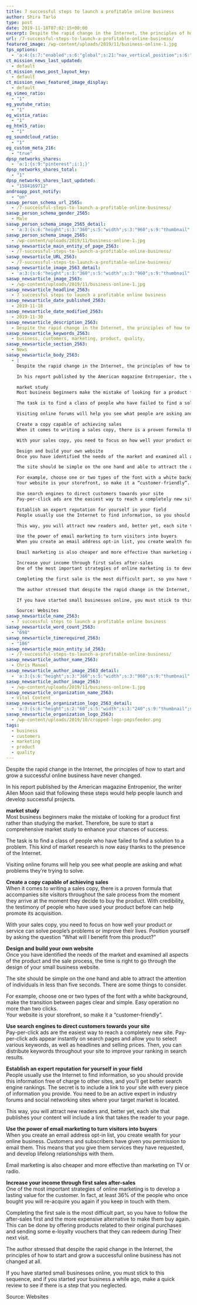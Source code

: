 ```yaml
---
title: 7 successful steps to launch a profitable online business
author: Shira Tarlo
type: post
date: 2019-11-18T07:02:15+00:00
excerpt: Despite the rapid change in the Internet, the principles of how to start and grow a successful online business have never changed.
url: /7-successful-steps-to-launch-a-profitable-online-business/
featured_image: /wp-content/uploads/2019/11/business-online-1.jpg
tps_options:
  - 'a:4:{s:7:"enabled";s:6:"global";s:21:"nav_vertical_position";s:6:"global";s:23:"nav_hide_on_first_slide";b:0;s:23:"slide_loading_mechanism";s:6:"global";}'
ct_mission_news_last_updated:
  - default
ct_mission_news_post_layout_key:
  - default
ct_mission_news_featured_image_display:
  - default
eg_vimeo_ratio:
  - "1"
eg_youtube_ratio:
  - "1"
eg_wistia_ratio:
  - "1"
eg_html5_ratio:
  - "1"
eg_soundcloud_ratio:
  - "1"
eg_custom_meta_216:
  - "true"
dpsp_networks_shares:
  - 'a:1:{s:9:"pinterest";i:1;}'
dpsp_networks_shares_total:
  - "1"
dpsp_networks_shares_last_updated:
  - "1584169712"
androapp_post_notify:
  - "on"
saswp_person_schema_url_2565:
  - /7-successful-steps-to-launch-a-profitable-online-business/
saswp_person_schema_gender_2565:
  - Male
saswp_person_schema_image_2565_detail:
  - 'a:3:{s:6:"height";s:3:"360";s:5:"width";s:3:"960";s:9:"thumbnail";s:76:"/wp-content/uploads/2019/11/business-online-1.jpg";}'
saswp_person_schema_image_2565:
  - /wp-content/uploads/2019/11/business-online-1.jpg
saswp_newsarticle_main_entity_of_page_2563:
  - /7-successful-steps-to-launch-a-profitable-online-business/
saswp_newsarticle_URL_2563:
  - /7-successful-steps-to-launch-a-profitable-online-business/
saswp_newsarticle_image_2563_detail:
  - 'a:3:{s:6:"height";s:3:"360";s:5:"width";s:3:"960";s:9:"thumbnail";s:76:"/wp-content/uploads/2019/11/business-online-1.jpg";}'
saswp_newsarticle_image_2563:
  - /wp-content/uploads/2019/11/business-online-1.jpg
saswp_newsarticle_headline_2563:
  - 7 successful steps to launch a profitable online business
saswp_newsarticle_date_published_2563:
  - 2019-11-18
saswp_newsarticle_date_modified_2563:
  - 2019-11-30
saswp_newsarticle_description_2563:
  - Despite the rapid change in the Internet, the principles of how to start and grow a successful online business have never changed.
saswp_newsarticle_keywords_2563:
  - business, customers, marketing, product, quality,
saswp_newsarticle_section_2563:
  - News
saswp_newsarticle_body_2563:
  - |
    Despite the rapid change in the Internet, the principles of how to start and grow a successful online business have never changed.

    In his report published by the American magazine Entropenior, the writer Allen Moon said that following these steps would help people launch and develop successful projects.

    market study
    Most business beginners make the mistake of looking for a product first rather than studying the market. Therefore, be sure to start a comprehensive market study to enhance your chances of success.

    The task is to find a class of people who have failed to find a solution to a problem. This kind of market research is now easy thanks to the presence of the Internet.

    Visiting online forums will help you see what people are asking and what problems they're trying to solve.

    Create a copy capable of achieving sales
    When it comes to writing a sales copy, there is a proven formula that accompanies site visitors throughout the sale process from the moment they arrive at the moment they decide to buy the product. With credibility, the testimony of people who have used your product before can help promote its acquisition.

    With your sales copy, you need to focus on how well your product or service can solve people's problems or improve their lives. Position yourself by asking the question "What will I benefit from this product?"

    Design and build your own website
    Once you have identified the needs of the market and examined all aspects of the product and the sale process, the time is right to go through the design of your small business website.

    The site should be simple on the one hand and able to attract the attention of individuals in less than five seconds. There are some things to consider.

    For example, choose one or two types of the font with a white background, make the transition between pages clear and simple. Easy operation no more than two clicks.
    Your website is your storefront, so make it a “customer-friendly”.

    Use search engines to direct customers towards your site
    Pay-per-click ads are the easiest way to reach a completely new site. Pay-per-click ads appear instantly on search pages and allow you to select various keywords, as well as headlines and selling prices. Then, you can distribute keywords throughout your site to improve your ranking in search results.

    Establish an expert reputation for yourself in your field
    People usually use the Internet to find information, so you should provide this information free of charge to other sites, and you'll get better search engine rankings. The secret is to include a link to your site with every piece of information you provide. You need to be an active expert in industry forums and social networking sites where your target market is located.

    This way, you will attract new readers and, better yet, each site that publishes your content will include a link that takes the reader to your page.

    Use the power of email marketing to turn visitors into buyers
    When you create an email address opt-in list, you create wealth for your online business. Customers and subscribers have given you permission to email them. This means that you give them services they have requested, and develop lifelong relationships with them.

    Email marketing is also cheaper and more effective than marketing on TV or radio.

    Increase your income through first sales after-sales
    One of the most important strategies of online marketing is to develop a lasting value for the customer. In fact, at least 36% of the people who once bought you will re-acquire you again if you keep in touch with them.

    Completing the first sale is the most difficult part, so you have to follow the after-sales first and the more expensive alternative to make them buy again. This can be done by offering products related to their original purchases and sending some e-loyalty vouchers that they can redeem during Their next visit.

    The author stressed that despite the rapid change in the Internet, the principles of how to start and grow a successful online business has not changed at all.

    If you have started small businesses online, you must stick to this sequence, and if you started your business a while ago, make a quick review to see if there is a step that you neglected.

    Source: Websites
saswp_newsarticle_name_2563:
  - 7 successful steps to launch a profitable online business
saswp_newsarticle_word_count_2563:
  - "698"
saswp_newsarticle_timerequired_2563:
  - "186"
saswp_newsarticle_main_entity_id_2563:
  - /7-successful-steps-to-launch-a-profitable-online-business/
saswp_newsarticle_author_name_2563:
  - Chris Manoel
saswp_newsarticle_author_image_2563_detail:
  - 'a:3:{s:6:"height";s:3:"360";s:5:"width";s:3:"960";s:9:"thumbnail";s:76:"/wp-content/uploads/2019/11/business-online-1.jpg";}'
saswp_newsarticle_author_image_2563:
  - /wp-content/uploads/2019/11/business-online-1.jpg
saswp_newsarticle_organization_name_2563:
  - Vital Content
saswp_newsarticle_organization_logo_2563_detail:
  - 'a:3:{s:6:"height";s:2:"60";s:5:"width";s:3:"240";s:9:"thumbnail";s:82:"/wp-content/uploads/2019/10/cropped-logo-pepsfeeder.png";}'
saswp_newsarticle_organization_logo_2563:
  - /wp-content/uploads/2019/10/cropped-logo-pepsfeeder.png
tags:
  - business
  - customers
  - marketing
  - product
  - quality
---
```


Despite the rapid change in the Internet, the principles of how to start and grow a successful online business have never changed.

In his report published by the American magazine Entropenior, the writer Allen Moon said that following these steps would help people launch and develop successful projects.

**market study**  
Most business beginners make the mistake of looking for a product first rather than studying the market. Therefore, be sure to start a comprehensive market study to enhance your chances of success.

The task is to find a class of people who have failed to find a solution to a problem. This kind of market research is now easy thanks to the presence of the Internet.

Visiting online forums will help you see what people are asking and what problems they&#8217;re trying to solve.

**Create a copy capable of achieving sales**  
When it comes to writing a sales copy, there is a proven formula that accompanies site visitors throughout the sale process from the moment they arrive at the moment they decide to buy the product. With credibility, the testimony of people who have used your product before can help promote its acquisition.

With your sales copy, you need to focus on how well your product or service can solve people&#8217;s problems or improve their lives. Position yourself by asking the question &#8220;What will I benefit from this product?&#8221;

**Design and build your own website**  
Once you have identified the needs of the market and examined all aspects of the product and the sale process, the time is right to go through the design of your small business website.

The site should be simple on the one hand and able to attract the attention of individuals in less than five seconds. There are some things to consider.

For example, choose one or two types of the font with a white background, make the transition between pages clear and simple. Easy operation no more than two clicks.  
Your website is your storefront, so make it a “customer-friendly”.

**Use search engines to direct customers towards your site**  
Pay-per-click ads are the easiest way to reach a completely new site. Pay-per-click ads appear instantly on search pages and allow you to select various keywords, as well as headlines and selling prices. Then, you can distribute keywords throughout your site to improve your ranking in search results.

**Establish an expert reputation for yourself in your field**  
People usually use the Internet to find information, so you should provide this information free of charge to other sites, and you&#8217;ll get better search engine rankings. The secret is to include a link to your site with every piece of information you provide. You need to be an active expert in industry forums and social networking sites where your target market is located.

This way, you will attract new readers and, better yet, each site that publishes your content will include a link that takes the reader to your page.

**Use the power of email marketing to turn visitors into buyers**  
When you create an email address opt-in list, you create wealth for your online business. Customers and subscribers have given you permission to email them. This means that you give them services they have requested, and develop lifelong relationships with them.

Email marketing is also cheaper and more effective than marketing on TV or radio.

**Increase your income through first sales after-sales**  
One of the most important strategies of online marketing is to develop a lasting value for the customer. In fact, at least 36% of the people who once bought you will re-acquire you again if you keep in touch with them.

Completing the first sale is the most difficult part, so you have to follow the after-sales first and the more expensive alternative to make them buy again. This can be done by offering products related to their original purchases and sending some e-loyalty vouchers that they can redeem during Their next visit.

The author stressed that despite the rapid change in the Internet, the principles of how to start and grow a successful online business has not changed at all.

If you have started small businesses online, you must stick to this sequence, and if you started your business a while ago, make a quick review to see if there is a step that you neglected.

Source: Websites
